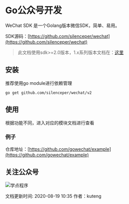 # Go公众号开发

WeChat SDK 是一个Golang版本微信SDK，简单、易用。

SDK源码：[https://github.com/silenceper/wechat](https://github.com/silenceper/wechat)

> 此文档使用sdk&gt;=2.0版本，1.x系列版本文档在：[这里](https://github.com/silenceper/wechat/blob/v1.2.6/README.md)

## 安装 <a id="ynhza"></a>

推荐使用go module进行依赖管理

```text
go get github.com/silenceper/wechat/v2
```

## 使用 <a id="76njng"></a>

根据功能不同，进入对应的模块文档进行查看

### 例子 <a id="9azzux"></a>

仓库地址：[https://github.com/gowechat/example](https://github.com/gowechat/example)

## 关注公众号 <a id="4xrs2g"></a>

![&#x5B66;&#x70B9;&#x7A0B;&#x5E8F;](https://silenceper.oss-cn-beijing.aliyuncs.com/qrcode/search_study_program.png)

文档更新时间: 2020-08-19 10:35   作者：kuteng

